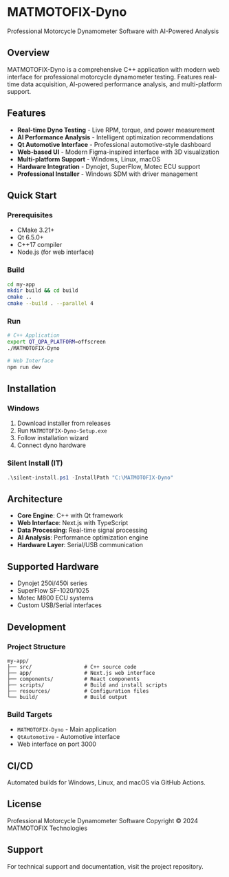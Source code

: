 # MATMOTOFIX-Dyno

Professional Motorcycle Dynamometer Software with AI-Powered Analysis

## Overview
MATMOTOFIX-Dyno is a comprehensive C++ application with modern web interface for professional motorcycle dynamometer testing. Features real-time data acquisition, AI-powered performance analysis, and multi-platform support.

## Features
- **Real-time Dyno Testing** - Live RPM, torque, and power measurement
- **AI Performance Analysis** - Intelligent optimization recommendations
- **Qt Automotive Interface** - Professional automotive-style dashboard
- **Web-based UI** - Modern Figma-inspired interface with 3D visualization
- **Multi-platform Support** - Windows, Linux, macOS
- **Hardware Integration** - Dynojet, SuperFlow, Motec ECU support
- **Professional Installer** - Windows SDM with driver management

## Quick Start

### Prerequisites
- CMake 3.21+
- Qt 6.5.0+
- C++17 compiler
- Node.js (for web interface)

### Build
```bash
cd my-app
mkdir build && cd build
cmake ..
cmake --build . --parallel 4
```

### Run
```bash
# C++ Application
export QT_QPA_PLATFORM=offscreen
./MATMOTOFIX-Dyno

# Web Interface
npm run dev
```

## Installation

### Windows
1. Download installer from releases
2. Run `MATMOTOFIX-Dyno-Setup.exe`
3. Follow installation wizard
4. Connect dyno hardware

### Silent Install (IT)
```powershell
.\silent-install.ps1 -InstallPath "C:\MATMOTOFIX-Dyno"
```

## Architecture
- **Core Engine**: C++ with Qt framework
- **Web Interface**: Next.js with TypeScript
- **Data Processing**: Real-time signal processing
- **AI Analysis**: Performance optimization engine
- **Hardware Layer**: Serial/USB communication

## Supported Hardware
- Dynojet 250i/450i series
- SuperFlow SF-1020/1025
- Motec M800 ECU systems
- Custom USB/Serial interfaces

## Development

### Project Structure
```
my-app/
├── src/                 # C++ source code
├── app/                 # Next.js web interface
├── components/          # React components
├── scripts/             # Build and install scripts
├── resources/           # Configuration files
└── build/               # Build output
```

### Build Targets
- `MATMOTOFIX-Dyno` - Main application
- `QtAutomotive` - Automotive interface
- Web interface on port 3000

## CI/CD
Automated builds for Windows, Linux, and macOS via GitHub Actions.

## License
Professional Motorcycle Dynamometer Software
Copyright © 2024 MATMOTOFIX Technologies

## Support
For technical support and documentation, visit the project repository.